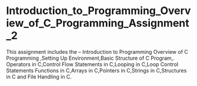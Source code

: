 # Introduction_to_Programming_Overview_of_C_Programming_Assignment_2

This assignment includes the – Introduction to Programming Overview of C Programming ,Setting Up Environment,Basic Structure of C Program,. Operators in C,Control Flow Statements in C,Looping in C,Loop Control Statements
Functions in C,Arrays in C,Pointers in C,Strings in C,Structures in C and File Handling in C.
